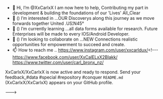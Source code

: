 - 👋 Hi, I’m @XxCarlxX I am now here to help, Contributing my part in development & building the foundations of our 'Lives' All_Clear
- 👀 () I’m interested in ...OUR Discoverys along this journey as we move forwards together United  .US¦N45° 
- 🌱 () I’m currently learning ...all data forms available for research. Future Enterprises will be made to every IOS/Android Developer. 
- 💞️ () I’m looking to collaborate on ...NEW Connections realistic opportunities for empowerment to succeed and create. 
- 📫 How to reach me ..
https://www.instagram.com/user/xxcarldux/<!---https://www.facebook.com/user/XxCalELxX2Blakk/
https://www.twitter.com/user/carl_bronx_nz/

XxCarlxX/XxCarlxX is now active and ready to respond. Send your feedback_#data #special #repository #conquer `README.md` 
(XxCarlxX/XxCarlxX) appears on your GitHub profile.

--->

